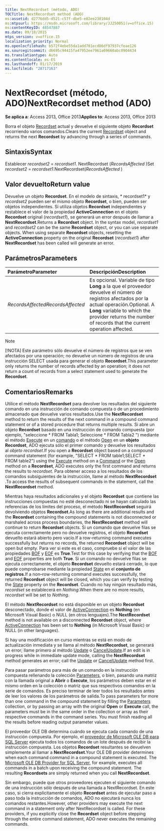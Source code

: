 ```yaml
---
title: NextRecordset (método, ADO)
TOCTitle: NextRecordset method (ADO)
ms:assetid: d2776dd5-d521-c57f-dbe5-e02ee238104d
ms:mtpsurl: https://msdn.microsoft.com/library/JJ250051(v=office.15)
ms:contentKeyID: 48547887
ms.date: 09/18/2015
mtps_version: v=office.15
localization_priority: Normal
ms.openlocfilehash: b572f4ebe55da1add781ecd86df97937cfeae126
ms.sourcegitcommit: d6695c94415fa47952ee7961a69660abc0904434
ms.translationtype: Auto
ms.contentlocale: es-ES
ms.lasthandoff: 01/17/2019
ms.locfileid: "28717163"
---
```

# <a name="nextrecordset-method-ado"></a><span data-ttu-id="b9eac-102">NextRecordset (método, ADO)</span><span class="sxs-lookup"><span data-stu-id="b9eac-102">NextRecordset method (ADO)</span></span>

<span data-ttu-id="b9eac-103">**Se aplica a**: Access 2013, Office 2013</span><span class="sxs-lookup"><span data-stu-id="b9eac-103">**Applies to**: Access 2013, Office 2013</span></span>
 
<span data-ttu-id="b9eac-104">Borra el objeto [Recordset](recordset-object-ado.md) actual y devuelve el siguiente objeto **Recordset** recorriendo varios comandos.</span><span class="sxs-lookup"><span data-stu-id="b9eac-104">Clears the current [Recordset](recordset-object-ado.md) object and returns the next **Recordset** by advancing through a series of commands.</span></span>

## <a name="syntax"></a><span data-ttu-id="b9eac-105">Sintaxis</span><span class="sxs-lookup"><span data-stu-id="b9eac-105">Syntax</span></span>

<span data-ttu-id="b9eac-106">Establecer *recordset2* = *recordset1*. NextRecordset (*RecordsAffected* )</span><span class="sxs-lookup"><span data-stu-id="b9eac-106">Set *recordset2* = *recordset1*.NextRecordset(*RecordsAffected* )</span></span>

## <a name="return-value"></a><span data-ttu-id="b9eac-107">Valor devuelto</span><span class="sxs-lookup"><span data-stu-id="b9eac-107">Return value</span></span>

<span data-ttu-id="b9eac-p101">Devuelve un objeto **Recordset**. En el modelo de sintaxis, \* recordset1\* y *recordset2* pueden ser el mismo objeto **Recordset**, o bien, pueden ser objetos independientes. Si utiliza objetos **Recordset** independientes y restablece el valor de la propiedad **ActiveConnection** en el objeto **Recordset** original (*recordset1*), se generará un error después de llamar a **NextRecordset**.</span><span class="sxs-lookup"><span data-stu-id="b9eac-p101">Returns a **Recordset** object. In the syntax model, *recordset1* and *recordset2* can be the same **Recordset** object, or you can use separate objects. When using separate **Recordset** objects, resetting the **ActiveConnection** property on the original **Recordset** (*recordset1*) after **NextRecordset** has been called will generate an error.</span></span>

## <a name="parameters"></a><span data-ttu-id="b9eac-111">Parámetros</span><span class="sxs-lookup"><span data-stu-id="b9eac-111">Parameters</span></span>

|<span data-ttu-id="b9eac-112">Parámetro</span><span class="sxs-lookup"><span data-stu-id="b9eac-112">Parameter</span></span>|<span data-ttu-id="b9eac-113">Descripción</span><span class="sxs-lookup"><span data-stu-id="b9eac-113">Description</span></span>|
|:--------|:----------|
|<span data-ttu-id="b9eac-114">*RecordsAffected*</span><span class="sxs-lookup"><span data-stu-id="b9eac-114">*RecordsAffected*</span></span> |<span data-ttu-id="b9eac-p102">Es opcional. Variable de tipo **Long** a la que el proveedor devuelve el número de registros afectados por la actual operación.</span><span class="sxs-lookup"><span data-stu-id="b9eac-p102">Optional. A **Long** variable to which the provider returns the number of records that the current operation affected.</span></span>|

> [!NOTE]
> <span data-ttu-id="b9eac-117">[!NOTA] Este parámetro sólo devuelve el número de registros que se ven afectados por una operación; no devuelve un número de registros de una instrucción SELECT usada para generar el objeto **Recordset**.</span><span class="sxs-lookup"><span data-stu-id="b9eac-117">This parameter only returns the number of records affected by an operation; it does not return a count of records from a select statement used to generate the **Recordset**.</span></span>

## <a name="remarks"></a><span data-ttu-id="b9eac-118">Comentarios</span><span class="sxs-lookup"><span data-stu-id="b9eac-118">Remarks</span></span>

<span data-ttu-id="b9eac-119">Utilice el método **NextRecordset** para devolver los resultados del siguiente comando en una instrucción de comando compuesta o de un procedimiento almacenado que devuelve varios resultados.</span><span class="sxs-lookup"><span data-stu-id="b9eac-119">Use the **NextRecordset** method to return the results of the next command in a compound command statement or of a stored procedure that returns multiple results.</span></span> <span data-ttu-id="b9eac-120">Si abre un objeto **Recordset** basado en una instrucción de comando compuesta (por ejemplo, "seleccione \* FROM Tabla1; Seleccione \* FROM Tabla2 ") mediante el método [Execute](https://docs.microsoft.com/office/vba/access/concepts/miscellaneous/execute-method-ado-command) en un [comando](command-object-ado.md) o el método [Open](open-method-ado-recordset.md) en un **objeto Recordset**, ADO ejecuta sólo el primer comando y devuelve los resultados al *objeto recordset*.</span><span class="sxs-lookup"><span data-stu-id="b9eac-120">If you open a **Recordset** object based on a compound command statement (for example, "SELECT \* FROM table1;SELECT \* FROM table2") using the [Execute](https://docs.microsoft.com/office/vba/access/concepts/miscellaneous/execute-method-ado-command) method on a [Command](command-object-ado.md) or the [Open](open-method-ado-recordset.md) method on a **Recordset**, ADO executes only the first command and returns the results to *recordset*.</span></span> <span data-ttu-id="b9eac-121">Para obtener acceso a los resultados de los comandos subsiguientes de la instrucción, llame al método **NextRecordset** .</span><span class="sxs-lookup"><span data-stu-id="b9eac-121">To access the results of subsequent commands in the statement, call the **NextRecordset** method.</span></span>

<span data-ttu-id="b9eac-122">Mientras haya resultados adicionales y el objeto **Recordset** que contiene las instrucciones compuestas no esté desconectado ni se hayan calculado las referencias de los límites del proceso, el método **NextRecordset** seguirá devolviendo objetos **Recordset**.</span><span class="sxs-lookup"><span data-stu-id="b9eac-122">As long as there are additional results and the **Recordset** containing the compound statements is not disconnected or marshaled across process boundaries, the **NextRecordset** method will continue to return **Recordset** objects.</span></span> <span data-ttu-id="b9eac-123">Si un comando que devuelve filas se ejecuta correctamente pero no devuelve registros, el objeto **Recordset** devuelto estará abierto pero vacío.</span><span class="sxs-lookup"><span data-stu-id="b9eac-123">If a row-returning command executes successfully but returns no records, the returned **Recordset** object will be open but empty.</span></span> <span data-ttu-id="b9eac-124">Para ver si este es el caso, compruebe si el valor de las propiedades [BOF](bof-eof-properties-ado.md) y [EOF](bof-eof-properties-ado.md) es **True**.</span><span class="sxs-lookup"><span data-stu-id="b9eac-124">Test for this case by verifying that the [BOF](bof-eof-properties-ado.md) and [EOF](bof-eof-properties-ado.md) properties are both **True**.</span></span> <span data-ttu-id="b9eac-125">Si un comando no devuelve filas se ejecuta correctamente, el objeto **Recordset** devuelto estará cerrado, lo que puede comprobarse mediante la propiedad [State](state-property-ado.md) en el **conjunto de registros**.</span><span class="sxs-lookup"><span data-stu-id="b9eac-125">If a non–row-returning command executes successfully, the returned **Recordset** object will be closed, which you can verify by testing the [State](state-property-ado.md) property on the **Recordset**.</span></span> <span data-ttu-id="b9eac-126">Cuando no hay ningún resultado más, *recordset* se establecerá en *Nothing*.</span><span class="sxs-lookup"><span data-stu-id="b9eac-126">When there are no more results, *recordset* will be set to *Nothing*.</span></span>

<span data-ttu-id="b9eac-127">El método **NextRecordset** no está disponible en un objeto **Recordset** desconectado, donde el valor de [ActiveConnection](activeconnection-property-ado.md) es **Nothing** (en Microsoft Visual Basic) o NULL (en otros lenguajes).</span><span class="sxs-lookup"><span data-stu-id="b9eac-127">The **NextRecordset** method is not available on a disconnected **Recordset** object, where [ActiveConnection](activeconnection-property-ado.md) has been set to **Nothing** (in Microsoft Visual Basic) or NULL (in other languages).</span></span>

<span data-ttu-id="b9eac-128">Si hay una modificación en curso mientras se está en modo de actualización inmediata y se llama al método **NextRecordset**, se generará un error; llame primero al método [Update](update-method-ado.md) o [CancelUpdate](cancelupdate-method-ado.md).</span><span class="sxs-lookup"><span data-stu-id="b9eac-128">If an edit is in progress while in immediate update mode, calling the **NextRecordset** method generates an error; call the [Update](update-method-ado.md) or [CancelUpdate](cancelupdate-method-ado.md) method first.</span></span>

<span data-ttu-id="b9eac-p105">Para pasar parámetros para más de un comando en la instrucción compuesta rellenando la colección [Parameters](parameters-collection-ado.md), o bien, pasando una matriz con la llamada original a **Abrir** o **Execute**, los parámetros deben estar en el mismo orden en la colección o matriz que sus respectivos comandos en la serie de comandos. Es preciso terminar de leer todos los resultados antes de leer los valores de los parámetros de salida.</span><span class="sxs-lookup"><span data-stu-id="b9eac-p105">To pass parameters for more than one command in the compound statement by filling the [Parameters](parameters-collection-ado.md) collection, or by passing an array with the original **Open** or **Execute** call, the parameters must be in the same order in the collection or array as their respective commands in the command series. You must finish reading all the results before reading output parameter values.</span></span>

<span data-ttu-id="b9eac-p106">El proveedor OLE DB determina cuándo se ejecuta cada comando de una instrucción compuesta. Por ejemplo, el [proveedor de Microsoft OLE DB para SQL Server](microsoft-ole-db-provider-for-sql-server.md) ejecuta todos los comandos de un lote después de recibir la instrucción compuesta. Los objetos **Recordset** resultantes se devuelven simplemente al llamar a **NextRecordset**.</span><span class="sxs-lookup"><span data-stu-id="b9eac-p106">Your OLE DB provider determines when each command command in a compound statement is executed. The [Microsoft OLE DB Provider for SQL Server](microsoft-ole-db-provider-for-sql-server.md), for example, executes all commands in a batch upon receiving the compound statement. The resulting **Recordsets** are simply returned when you call **NextRecordset**.</span></span>

<span data-ttu-id="b9eac-p107">Sin embargo, puede que otros proveedores ejecuten el siguiente comando de una instrucción sólo después de una llamada a NextRecordset. En este caso, si cierra explícitamente el objeto **Recordset** antes de ejecutar paso a paso toda la instrucción de comandos, ADO no ejecutará nunca los comandos restantes.</span><span class="sxs-lookup"><span data-stu-id="b9eac-p107">However, other providers may execute the next command in a statement only after NextRecordset is called. For these providers, if you explicitly close the **Recordset** object before stepping through the entire command statement, ADO never executes the remaining commands.</span></span>

